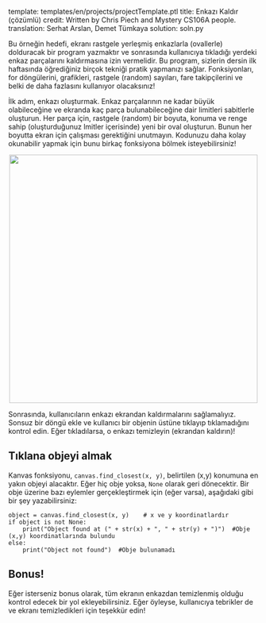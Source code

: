 template: templates/en/projects/projectTemplate.ptl
title: Enkazı Kaldır (çözümlü)
credit: Written by Chris Piech and Mystery CS106A people.
translation: Serhat Arslan, Demet Tümkaya
solution: soln.py

Bu örneğin hedefi, ekranı rastgele yerleşmiş enkazlarla (ovallerle) dolduracak bir program yazmaktır ve sonrasında kullanıcıya tıkladığı yerdeki enkaz parçalarını kaldırmasına izin vermelidir. Bu program, sizlerin dersin ilk haftasında öğrediğiniz birçok tekniği pratik yapmanızı sağlar. Fonksiyonları, for döngülerini, grafikleri, rastgele (random) sayıları, fare takipçilerini ve belki de daha fazlasını kullanıyor olacaksınız!

İlk adım, enkazı oluşturmak. Enkaz parçalarının ne kadar büyük olabileceğine ve ekranda kaç parça bulunabileceğine dair limitleri sabitlerle oluşturun. Her parça için, rastgele (random) bir boyuta, konuma ve renge sahip (oluşturduğunuz lmitler içerisinde) yeni bir oval oluşturun. Bunun her boyutta ekran için çalışması gerektiğini unutmayın. Kodunuzu daha kolay okunabilir yapmak için bunu birkaç fonksiyona bölmek isteyebilirsiniz!

<center>
<img style="width:500px" src="{{pathToRoot}}img/projects/debrisSweeper/demo.png">   
</center>

Sonrasında, kullanıcıların enkazı ekrandan kaldırmalarını sağlamalıyız. Sonsuz bir döngü ekle ve kullanıcı bir objenin üstüne tıklayıp tıklamadığını kontrol edin. Eğer tıkladılarsa, o enkazı temizleyin (ekrandan kaldırın)!

## Tıklana objeyi almak

Kanvas fonksiyonu, `canvas.find_closest(x, y)`, belirtilen (x,y) konumuna en yakın objeyi alacaktır. Eğer hiç obje yoksa, `None` olarak geri dönecektir. Bir obje üzerine bazı eylemler gerçekleştirmek için (eğer varsa), aşağıdaki gibi bir şey yazabilirsiniz:

```
object = canvas.find_closest(x, y)    # x ve y koordinatlardır
if object is not None:
    print("Object found at (" + str(x) + ", " + str(y) + ")")  #Obje (x,y) koordinatlarında bulundu
else:
    print("Object not found")  #Obje bulunamadı
```

## Bonus!
Eğer isterseniz bonus olarak, tüm ekranın enkazdan temizlenmiş olduğu kontrol edecek bir yol ekleyebilirsiniz. Eğer öyleyse, kullanıcıya tebrikler de ve ekranı temizledikleri için teşekkür edin!

